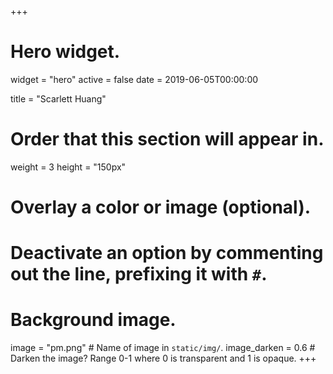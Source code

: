 +++
# Hero widget.
widget = "hero"
active = false
date = 2019-06-05T00:00:00

title = "Scarlett Huang"

# Order that this section will appear in.
weight = 3
height = "150px"

# Overlay a color or image (optional).
#   Deactivate an option by commenting out the line, prefixing it with `#`.

# Background image.
  image = "pm.png"  # Name of image in `static/img/`.
  image_darken = 0.6  # Darken the image? Range 0-1 where 0 is transparent and 1 is opaque.
+++
